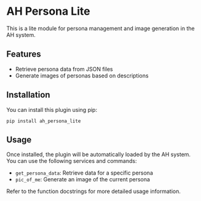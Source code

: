 # AH Persona Lite

This is a lite module for persona management and image generation in the AH system.

## Features

- Retrieve persona data from JSON files
- Generate images of personas based on descriptions

## Installation

You can install this plugin using pip:

```
pip install ah_persona_lite
```

## Usage

Once installed, the plugin will be automatically loaded by the AH system. You can use the following services and commands:

- `get_persona_data`: Retrieve data for a specific persona
- `pic_of_me`: Generate an image of the current persona

Refer to the function docstrings for more detailed usage information.
